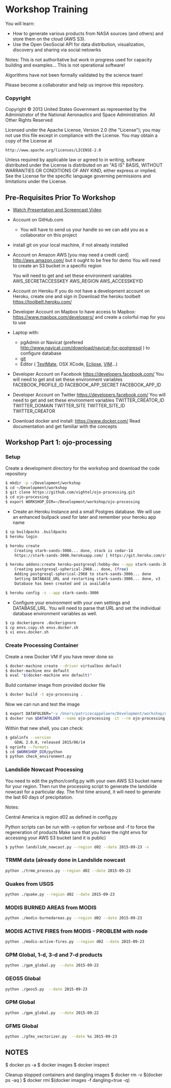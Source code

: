 Workshop Training
=======================

You will learn:
- How to generate various products from NASA sources (and others) and store them on the cloud (AWS S3).
- Use the Open GeoSocial API for data distribution, visualization, discovery and sharing via social netowrks

Notes: This is not authoritative but work in progress used for capacity building and examples... This is not operational software!

Algorithms have not been formally validated by the science team!

Please become a collaborator and help us improve this repository.

### Copyright

Copyright © 2013  United States Government as represented by the Administrator of the National Aeronautics and Space Administration.  All Other Rights Reserved

Licensed under the Apache License, Version 2.0 (the "License");
you may not use this file except in compliance with the License.
You may obtain a copy of the License at

    http://www.apache.org/licenses/LICENSE-2.0

Unless required by applicable law or agreed to in writing, software
distributed under the License is distributed on an "AS IS" BASIS,
WITHOUT WARRANTIES OR CONDITIONS OF ANY KIND, either express or implied.
See the License for the specific language governing permissions and
limitations under the License.

## Pre-Requisites Prior To Workshop

* [Watch Presentation and Screencast Video](https://github.com/vightel/FloodMapsWorkshop/blob/master/FloodMappingWorkshop.pptx)

* Account on GitHub.com
  * You will have to send us your handle so we can add you as a collaborator on this project

* install git on your local machine, if not already installed

* Account on Amazon AWS [you may need a credit card] http://aws.amazon.com/  but it ought to be free for demo
	You will need to create an S3 bucket in a specific region

	You will need to get and set these environment variables
	AWS_SECRETACCESSKEY
	AWS_REGION
	AWS_ACCESSKEYID
	
* Account on Heroku
	If you do not have a development account on Heroku, create one and sign in
	Download the heroku toolbelt https://toolbelt.heroku.com/
	
* Developer Account on Mapbox to have access to Mapbox: https://www.mapbox.com/developers/
	and create a colorful map for you to use

* Laptop with: 
  * pgAdmin or Navicat (prefered http://www.navicat.com/download/navicat-for-postgresql ) to configure database 
  * [git](http://git-scm.com/downloads)
  * Editor ( [TextMate](http://macromates.com/), OSX XCode, [Eclipse](https://www.eclipse.org/), [VIM](http://www.vim.org/)...)
  
* Developer Account on Facebook https://developers.facebook.com/
	You will need to get and set these environment variables
	FACEBOOK_PROFILE_ID
	FACEBOOK_APP_SECRET
	FACEBOOK_APP_ID

* Developer Account on Twitter https://developers.facebook.com/
	You will need to get and set these environment variables
	TWITTER_CREATOR_ID
	TWITTER_DOMAIN
	TWITTER_SITE
	TWITTER_SITE_ID
	TWITTER_CREATOR

* Download docker and install: https://www.docker.com/
	Read documentation and get familiar with the concepts

    
## Workshop Part 1: ojo-processing

### Setup

Create a development directory for the workshop and download the code repository

```bash
$ mkdir -p ~/Development/workshop
$ cd ~/Development/workshop
$ git clone https://github.com/vightel/ojo-processing.git
$ cd ojo-processing
$ export WORKSHOP_DIR=~/Development/workshop/ojo-processing
```

* Create an Heroku Instance and a small Postgres database.  We will use an enhanced builpack used for later and remember your heroku app name

```bash
$ cp buildpacks .buildpacks
$ heroku login

$ heroku create
	Creating stark-sands-3006... done, stack is cedar-14
	https://stark-sands-3006.herokuapp.com/ | https://git.heroku.com/stark-sands-3006.git

$ heroku addons:create heroku-postgresql:hobby-dev --app stark-sands-3006
	Creating postgresql-spherical-2968... done, (free)
	Adding postgresql-spherical-2968 to stark-sands-3006... done
	Setting DATABASE_URL and restarting stark-sands-3006... done, v3
	Database has been created and is available

$ heroku config -s --app stark-sands-3006
```

* Configure your environment with your own settings and DATABASE_URL.  You will need to parse that URL and set the individual database environment variables as well.

```bash
$ cp dockerignore .dockerignore
$ cp envs.copy.sh envs.docker.sh
$ vi envs.docker.sh
```

### Create Processing Container

Create a new Docker VM if you have never done so

```bash
$ docker-machine create --driver virtualbox default
$ docker-machine env default
$ eval "$(docker-machine env default)"
```

Build container image from provided docker file

```bash
$ docker build -t ojo-processing .
```

Now we can run and test the image

```bash
$ export DATAFOLDER="-v /Users/patricecappelaere/Development/workshop/ojo-processing:/home/workshop/ojo-processing"
$ docker run $DATAFOLDER --name ojo-processing -it --rm ojo-processing /bin/bash -login
```
Within that new shell, you can check:
```bash
$ gdalinfo --version
	GDAL 2.0.0, released 2015/06/14
$ ogrinfo --formats
$ cd $WORKSHOP_DIR/python
$ python check_environment.py
```	
### Landslide Nowcast Processing

You need to edit the python/config.py with your own AWS S3 bucket name for your region.
Then run the processing script to generate the landslide nowcast for a particular day.
The first time around, it will need to generate the last 60 days of precipitation.

Notes: 

Central America is region d02 as defined in config.py

Python scripts can be run with -v option for verbose and -f to force the regeneration of products
Make sure that you have the right envs for accessing your AWS S3 bucket (and it is public)

```bash
$ python landslide_nowcast.py --region d02 --date 2015-09-23 -v
```	
### TRMM data (already done in Landslide nowcast
```bash
python ./trmm_process.py --region d02 --date 2015-09-23
```	

### Quakes from USGS
```bash
python ./quake.py --region d02 --date 2015-09-23
```	

### MODIS BURNED AREAS from MODIS
```bash
python ./modis-burnedareas.py --region d02 --date 2015-09-23
```	

### MODIS ACTIVE FIRES from MODIS  - PROBLEM with node
```bash
python ./modis-active-fires.py --region d02 --date 2015-09-23
```	

### GPM Global, 1-d, 3-d and 7-d products
```bash
python ./gpm_global.py  --date 2015-09-22
```	

### GEOS5 Global
```bash
python ./geos5.py  --date 2015-09-23
```	

### GPM Global
```bash
python ./gpm_global.py  --date 2015-09-22
```	

### GFMS Global
```bash
python ./gfms_vectorizer.py  --date %s 2015-09-23
```	

## NOTES
$ docker ps -a
$ docker images
$ docker inspect

Cleanup stopped containers and dangling images
$ docker rm -v $(docker ps -aq )
$ docker rmi $(docker images -f dangling=true -q)
